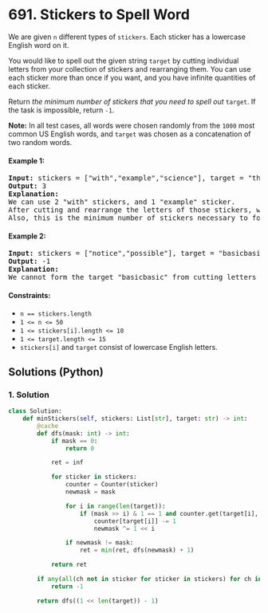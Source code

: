 # 691. Stickers to Spell Word
We are given `n` different types of `stickers`. Each sticker has a lowercase English word on it.

You would like to spell out the given string `target` by cutting individual letters from your collection of stickers and rearranging them. You can use each sticker more than once if you want, and you have infinite quantities of each sticker.

Return *the minimum number of stickers that you need to spell out* `target`. If the task is impossible, return `-1`.

**Note:** In all test cases, all words were chosen randomly from the `1000` most common US English words, and `target` was chosen as a concatenation of two random words.

#### Example 1:
<pre>
<strong>Input:</strong> stickers = ["with","example","science"], target = "thehat"
<strong>Output:</strong> 3
<strong>Explanation:</strong>
We can use 2 "with" stickers, and 1 "example" sticker.
After cutting and rearrange the letters of those stickers, we can form the target "thehat".
Also, this is the minimum number of stickers necessary to form the target string.
</pre>

#### Example 2:
<pre>
<strong>Input:</strong> stickers = ["notice","possible"], target = "basicbasic"
<strong>Output:</strong> -1
<strong>Explanation:</strong>
We cannot form the target "basicbasic" from cutting letters from the given stickers.
</pre>

#### Constraints:
* `n == stickers.length`
* `1 <= n <= 50`
* `1 <= stickers[i].length <= 10`
* `1 <= target.length <= 15`
* `stickers[i]` and `target` consist of lowercase English letters.

## Solutions (Python)

### 1. Solution
```Python
class Solution:
    def minStickers(self, stickers: List[str], target: str) -> int:
        @cache
        def dfs(mask: int) -> int:
            if mask == 0:
                return 0

            ret = inf

            for sticker in stickers:
                counter = Counter(sticker)
                newmask = mask

                for i in range(len(target)):
                    if (mask >> i) & 1 == 1 and counter.get(target[i], 0) > 0:
                        counter[target[i]] -= 1
                        newmask ^= 1 << i

                if newmask != mask:
                    ret = min(ret, dfs(newmask) + 1)

            return ret

        if any(all(ch not in sticker for sticker in stickers) for ch in target):
            return -1

        return dfs((1 << len(target)) - 1)
```
